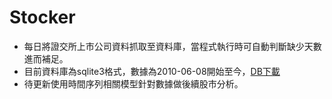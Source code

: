 # Stocker
* 每日將證交所上市公司資料抓取至資料庫，當程式執行時可自動判斷缺少天數進而補足。
* 目前資料庫為sqlite3格式，數據為2010-06-08開始至今，[DB下載](https://drive.google.com/file/d/1mYZ_iUD0VQBkn8tnWfOYvKkK9h4NO_wu/view?usp=drive_link)
* 待更新使用時間序列相關模型針對數據做後續股市分析。
